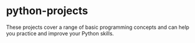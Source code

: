 # python-projects
These projects cover a range of basic programming concepts and can help you practice and improve your Python skills.
